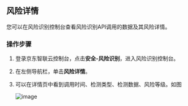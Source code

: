 ## 风险详情

您可以在风险识别控制台查看风险识别API调用的数据及其风险详情。

### 操作步骤

1. 登录京东智联云控制台，点击**安全-风险识别**，进入风险识别控制台。

2. 在左侧导航栏，单击**风险详情**。

3. 可以在详情页中看到调用时间、检测类型、检测数据、风险等级。如图

   ![image](../../../../../image/Risk-Detection/Operation-Guide/detail.png)


